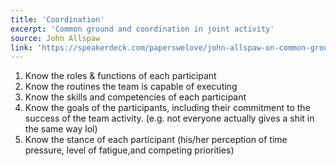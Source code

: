 ```yaml
---
title: 'Coordination'
excerpt: 'Common ground and coordination in joint activity'
source: John Allspaw
link: 'https://speakerdeck.com/paperswelove/john-allspaw-on-common-ground-and-coordination-in-joint-activity?slide=139'
---
```


1. Know the roles & functions of each participant
2. Know the routines the team is capable of executing
3. Know the skills and competencies of each participant
4. Know the goals of the participants, including their commitment to the success of the team activity. (e.g. not everyone actually gives a shit in the same way lol)
5. Know the stance of each participant (his/her perception of time pressure, level of fatigue,and competing priorities)
